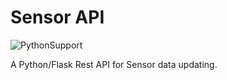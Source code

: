 # Sensor API

![PythonSupport](https://img.shields.io/static/v1?label=python&message=3.10,3.11&color=blue?style=flat-square&logo=python)

A Python/Flask Rest API for Sensor data updating.
